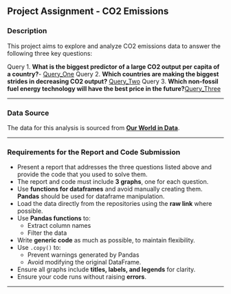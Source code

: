 ## Project Assignment - CO2 Emissions

### Description

This project aims to explore and analyze CO2 emissions data to answer the following three key questions:

Query 1. **What is the biggest predictor of a large CO2 output per capita of a country?**- [Query_One](https://github.com/giofile/Project_CO2_Emissions/blob/main/QueryOne/Table_of_Contents.md)
Query 2. **Which countries are making the biggest strides in decreasing CO2 output?** [Query_Two](https://github.com/giofile/Project_CO2_Emissions/blob/main/QueryTwo/Table_of_Contents.md)
Query 3. **Which non-fossil fuel energy technology will have the best price in the future?**[Query_Three](https://github.com/giofile/Project_CO2_Emissions/blob/main/QueryThree/Table_of_Contents.md)

---

### Data Source
The data for this analysis is sourced from **[Our World in Data](https://ourworldindata.org/)**.

---

### Requirements for the Report and Code Submission

- Present a report that addresses the three questions listed above and provide the code that you used to solve them.
- The report and code must include **3 graphs**, one for each question.
- Use **functions for dataframes** and avoid manually creating them. **Pandas** should be used for dataframe manipulation.
- Load the data directly from the repositories using the **raw link** where possible.
- Use **Pandas functions** to:
  - Extract column names
  - Filter the data
- Write **generic code** as much as possible, to maintain flexibility.
- Use `.copy()` to:
  - Prevent warnings generated by Pandas
  - Avoid modifying the original DataFrame.
- Ensure all graphs include **titles, labels, and legends** for clarity.
- Ensure your code runs without raising **errors**.

---

